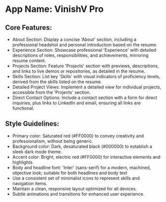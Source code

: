 # **App Name**: VinishV Pro

## Core Features:

- About Section: Display a concise 'About' section, including a professional headshot and personal introduction based on the resume.
- Experience Section: Showcase professional 'Experience' with detailed descriptions of roles, responsibilities, and achievements, mirroring resume content.
- Projects Section: Feature 'Projects' section with previews, descriptions, and links to live demos or repositories, as detailed in the resume.
- Skills Section: List key 'Skills' with visual indicators of proficiency levels, derived from the skills listed on the resume.
- Detailed Project Views: Implement a detailed view for individual projects, accessible from the 'Projects' section.
- Direct Contact Options: Include a contact section with a form for direct inquiries, plus links to LinkedIn and email, ensuring all links are functional.

## Style Guidelines:

- Primary color: Saturated red (#FF0000) to convey creativity and professionalism, without being generic.
- Background color: Dark, desaturated black (#000000) to establish a sleek dark mode theme.
- Accent color: Bright, electric red (#FF0000) for interactive elements and highlights.
- Body and headline font: 'Inter' (sans-serif) for a modern, machined, objective look; suitable for both headlines and body text
- Use a consistent set of minimalist icons to represent skills and navigation items.
- Maintain a clean, responsive layout optimized for all devices.
- Subtle animations and transitions for enhanced user experience.